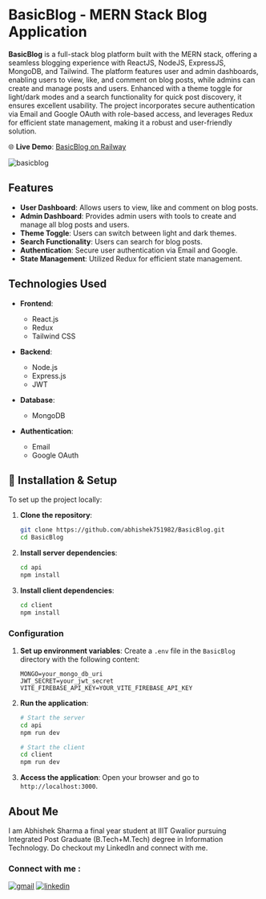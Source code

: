 # BasicBlog - MERN Stack Blog Application

**BasicBlog** is a full-stack blog platform built with the MERN stack, offering a seamless blogging experience with ReactJS, NodeJS, ExpressJS, MongoDB, and Tailwind. The platform features user and admin dashboards, enabling users to view, like, and comment on blog posts, while admins can create and manage posts and users. Enhanced with a theme toggle for light/dark modes and a search functionality for quick post discovery, it ensures excellent usability. The project incorporates secure authentication via Email and Google OAuth with role-based access, and leverages Redux for efficient state management, making it a robust and user-friendly solution.

🌐 **Live Demo**: [BasicBlog on Railway](https://basicblog-production.up.railway.app/)

![basicblog](https://github.com/user-attachments/assets/08bf1361-a7ee-4b77-a700-c05f00e101ff)


## Features

- **User Dashboard**: Allows users to view, like and comment on blog posts.
- **Admin Dashboard**: Provides admin users with tools to create and manage all blog posts and users.
- **Theme Toggle**: Users can switch between light and dark themes.
- **Search Functionality**: Users can search for blog posts.
- **Authentication**: Secure user authentication via Email and Google.
- **State Management**: Utilized Redux for efficient state management.

## Technologies Used

- **Frontend**:
  - React.js
  - Redux
  - Tailwind CSS

- **Backend**:
  - Node.js
  - Express.js
  - JWT

- **Database**:
  - MongoDB

- **Authentication**:
  - Email
  - Google OAuth

## 🔧 Installation & Setup

To set up the project locally:

1. **Clone the repository**:
    ```bash
    git clone https://github.com/abhishek751982/BasicBlog.git
    cd BasicBlog
    ```

2. **Install server dependencies**:
    ```bash
    cd api
    npm install
    ```

3. **Install client dependencies**:
    ```bash
    cd client
    npm install
    ```

### Configuration

1. **Set up environment variables**:
   Create a `.env` file in the `BasicBlog` directory with the following content:

    ```env
    MONGO=your_mongo_db_uri
    JWT_SECRET=your_jwt_secret
    VITE_FIREBASE_API_KEY=YOUR_VITE_FIREBASE_API_KEY
    ```

2. **Run the application**:

    ```bash
    # Start the server
    cd api
    npm run dev

    # Start the client
    cd client
    npm run dev
    ```

3. **Access the application**:
   Open your browser and go to `http://localhost:3000`.


## About Me

I am Abhishek Sharma a final year student at IIIT Gwalior pursuing Integrated Post Graduate (B.Tech+M.Tech) degree in Information Technology. Do checkout my LinkedIn and connect with me.

### Connect with me :

[![gmail](https://img.shields.io/badge/Gmail-D14836?style=for-the-badge&logo=gmail&logoColor=white)](mailto:abhishek751982@gmail.com)
[![linkedin](https://img.shields.io/badge/linkedin-0A66C2?style=for-the-badge&logo=linkedin&logoColor=white)](https://www.linkedin.com/in/abhishek-sharma-31b04a213/)



